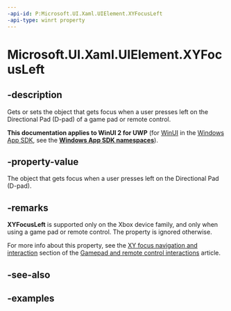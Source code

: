 ```yaml
---
-api-id: P:Microsoft.UI.Xaml.UIElement.XYFocusLeft
-api-type: winrt property
---
```


# Microsoft.UI.Xaml.UIElement.XYFocusLeft

<!--
public Microsoft.UI.Xaml.DependencyObject XYFocusLeft { get; set; }
-->

## -description

Gets or sets the object that gets focus when a user presses left on the Directional Pad (D-pad) of a game pad or remote control.

**This documentation applies to WinUI 2 for UWP** (for [WinUI](/windows/apps/winui/winui3/) in the [Windows App SDK](/windows/apps/windows-app-sdk/), see the **[Windows App SDK namespaces](/windows/windows-app-sdk/api/winrt/)**).

## -property-value

The object that gets focus when a user presses left on the Directional Pad (D-pad).

## -remarks

**XYFocusLeft** is supported only on the Xbox device family, and only when using a game pad or remote control. The property is ignored otherwise.

For more info about this property, see the [XY focus navigation and interaction](/windows/apps/design/input/gamepad-and-remote-interactions) section of the [Gamepad and remote control interactions](/windows/apps/design/input/gamepad-and-remote-interactions) article.

## -see-also

## -examples
